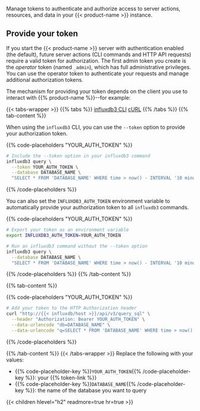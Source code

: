 Manage tokens to authenticate and authorize access to server actions, resources, and data in your {{< product-name >}} instance.

## Provide your token

If you start the {{< product-name >}} server with authentication enabled (the default), future server actions (CLI commands and HTTP API requests) require a valid token for authorization.
The first admin token you create is the _operator_ token (named `_admin`), which has full administrative privileges.
You can use the operator token to authenticate your requests and manage additional authorization tokens.

The mechanism for providing your token depends on the client you use to interact with {{% product-name %}}--for example:

{{< tabs-wrapper >}}
{{% tabs %}}
[influxdb3 CLI](#influxdb3-cli-auth)
[cURL](#curl-auth)
{{% /tabs %}}
{{% tab-content %}}

When using the `influxdb3` CLI, you can use the `--token` option to provide your authorization token.

{{% code-placeholders "YOUR_AUTH_TOKEN" %}}
```bash
# Include the --token option in your influxdb3 command
influxdb3 query \
  --token YOUR_AUTH_TOKEN \
  --database DATABASE_NAME \
  "SELECT * FROM 'DATABASE_NAME' WHERE time > now() - INTERVAL '10 minutes'"
```
{{% /code-placeholders %}}

You can also set the `INFLUXDB3_AUTH_TOKEN` environment variable to automatically provide your
authorization token to all `influxdb3` commands.

{{% code-placeholders "YOUR_AUTH_TOKEN" %}}
```bash
# Export your token as an environment variable
export INFLUXDB3_AUTH_TOKEN=YOUR_AUTH_TOKEN

# Run an influxdb3 command without the --token option
influxdb3 query \
  --database DATABASE_NAME \
  "SELECT * FROM 'DATABASE_NAME' WHERE time > now() - INTERVAL '10 minutes'"
```
{{% /code-placeholders %}}
{{% /tab-content %}}

{{% tab-content %}}

{{% code-placeholders "YOUR_AUTH_TOKEN" %}}
```bash
# Add your token to the HTTP Authorization header
curl "http://{{< influxdb/host >}}/api/v3/query_sql" \
  --header "Authorization: Bearer YOUR_AUTH_TOKEN" \
  --data-urlencode "db=DATABASE_NAME" \
  --data-urlencode "q=SELECT * FROM 'DATABASE_NAME' WHERE time > now() - INTERVAL '10 minutes'"
```
{{% /code-placeholders %}}

{{% /tab-content %}}
{{< /tabs-wrapper >}}
Replace the following with your values:

- {{% code-placeholder-key %}}`YOUR_AUTH_TOKEN`{{% /code-placeholder-key %}}: your {{% token-link %}}
- {{% code-placeholder-key %}}`DATABASE_NAME`{{% /code-placeholder-key %}}: the name of the database you want to query

{{< children hlevel="h2" readmore=true hr=true >}}
